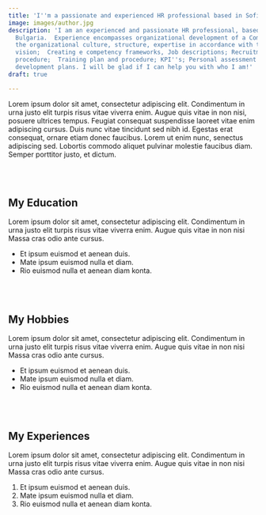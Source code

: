 ```yaml
---
title: 'I''m a passionate and experienced HR professional based in Sofia Bulgaria '
image: images/author.jpg
description: 'I am an experienced and passionate HR professional, based in Sofia,
  Bulgaria.  Experience encompasses organizational development of a Company: Assessing
  the organizational culture, structure, expertise in accordance with the desirable
  vision;  Creating e competency frameworks, Job descriptions; Recruitment plan and
  procedure;  Training plan and procedure; KPI''s; Personal assessment and further
  development plans. I will be glad if I can help you with who I am!'
draft: true

---
```

Lorem ipsum dolor sit amet, consectetur adipiscing elit. Condimentum in urna justo elit turpis risus vitae viverra enim. Augue quis vitae in non nisi, posuere ultrices tempus. Feugiat consequat suspendisse laoreet vitae enim adipiscing cursus. Duis nunc vitae tincidunt sed nibh id. Egestas erat consequat, ornare etiam donec faucibus. Lorem ut enim nunc, senectus adipiscing sed. Lobortis commodo aliquet pulvinar molestie faucibus diam. Semper porttitor justo, et dictum.

<br>
<br>

## My Education
Lorem ipsum dolor sit amet, consectetur adipiscing elit. Condimentum in urna justo elit turpis risus vitae viverra enim. Augue quis vitae in non nisi Massa cras odio ante cursus.

* Et ipsum euismod et aenean duis.
* Mate ipsum euismod nulla et diam.
* Rio euismod nulla et aenean diam konta.

<br>
<br>

## My Hobbies
Lorem ipsum dolor sit amet, consectetur adipiscing elit. Condimentum in urna justo elit turpis risus vitae viverra enim. Augue quis vitae in non nisi Massa cras odio ante cursus.

* Et ipsum euismod et aenean duis.
* Mate ipsum euismod nulla et diam.
* Rio euismod nulla et aenean diam konta.

<br>
<br>

## My Experiences
Lorem ipsum dolor sit amet, consectetur adipiscing elit. Condimentum in urna justo elit turpis risus vitae viverra enim. Augue quis vitae in non nisi Massa cras odio ante cursus.

1. Et ipsum euismod et aenean duis.
2. Mate ipsum euismod nulla et diam.
3. Rio euismod nulla et aenean diam konta.